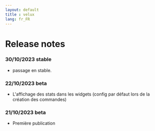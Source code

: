 ```yaml
---
layout: default
title : velux
lang: fr_FR
---
```


# Release notes

### 30/10/2023 stable
* passage en stable.

### 22/10/2023 beta
+ L'affichage des stats dans les widgets (config par défaut lors de la création des commandes)

### 21/10/2023 beta
+ Première publication
